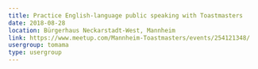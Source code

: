 ```yaml
---
title: Practice English-language public speaking with Toastmasters
date: 2018-08-28
location: Bürgerhaus Neckarstadt-West, Mannheim
link: https://www.meetup.com/Mannheim-Toastmasters/events/254121348/
usergroup: tomama
type: usergroup
---
```

